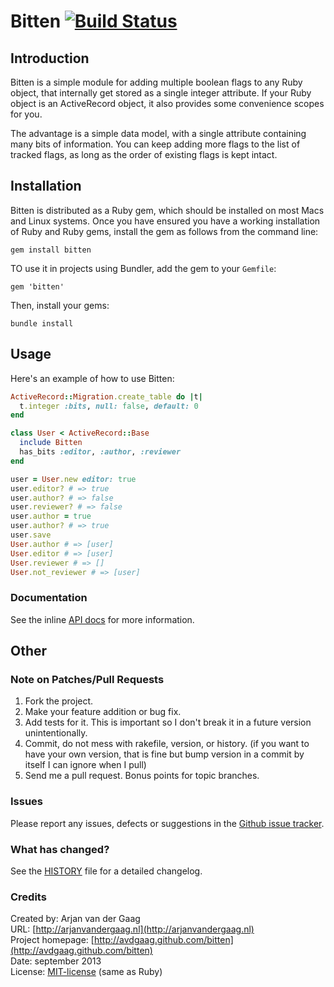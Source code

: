 # Bitten [![Build Status](https://secure.travis-ci.org/avdgaag/bitten.png?branch=master)](http://travis-ci.org/avdgaag/bitten)

## Introduction

Bitten is a simple module for adding multiple boolean flags to any Ruby object,
that internally get stored as a single integer attribute. If your Ruby object
is an ActiveRecord object, it also provides some convenience scopes for you.

The advantage is a simple data model, with a single attribute containing many
bits of information. You can keep adding more flags to the list of tracked
flags, as long as the order of existing flags is kept intact.

## Installation

Bitten is distributed as a Ruby gem, which should be installed on most Macs and
Linux systems. Once you have ensured you have a working installation of Ruby
and Ruby gems, install the gem as follows from the command line:

    gem install bitten

TO use it in projects using Bundler, add the gem to your `Gemfile`:

    gem 'bitten'

Then, install your gems:

    bundle install

## Usage

Here's an example of how to use Bitten:

```ruby
ActiveRecord::Migration.create_table do |t|
  t.integer :bits, null: false, default: 0
end

class User < ActiveRecord::Base
  include Bitten
  has_bits :editor, :author, :reviewer
end

user = User.new editor: true
user.editor? # => true
user.author? # => false
user.reviewer? # => false
user.author = true
user.author? # => true
user.save
User.author # => [user]
User.editor # => [user]
User.reviewer # => []
User.not_reviewer # => [user]
```

### Documentation

See the inline [API
docs](http://rubydoc.info/github/avdgaag/bitten/master/frames) for more
information.

## Other

### Note on Patches/Pull Requests

1. Fork the project.
2. Make your feature addition or bug fix.
3. Add tests for it. This is important so I don't break it in a future version
   unintentionally.
4. Commit, do not mess with rakefile, version, or history. (if you want to have
   your own version, that is fine but bump version in a commit by itself I can
   ignore when I pull)
5. Send me a pull request. Bonus points for topic branches.

### Issues

Please report any issues, defects or suggestions in the [Github issue
tracker](https://github.com/avdgaag/bitten/issues).

### What has changed?

See the [HISTORY](https://github.com/avdgaag/bitten/blob/master/HISTORY.md) file
for a detailed changelog.

### Credits

Created by: Arjan van der Gaag  
URL: [http://arjanvandergaag.nl](http://arjanvandergaag.nl)  
Project homepage: [http://avdgaag.github.com/bitten](http://avdgaag.github.com/bitten)  
Date: september 2013  
License: [MIT-license](https://github.com/avdgaag/bitten/blob/master/LICENSE) (same as Ruby)
